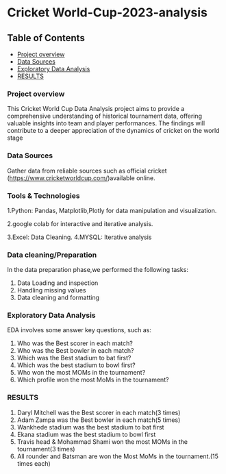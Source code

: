 #  Cricket World-Cup-2023-analysis
## Table of Contents
- [Project overview](#project-overview)
- [Data Sources](#data-sources)
- [Exploratory Data Analysis](#exploratory-data-analysis)
- [RESULTS](#results)

### Project overview
This Cricket World Cup Data Analysis project aims to provide a comprehensive understanding of historical tournament data, offering valuable insights into team and player performances. The findings will contribute to a deeper appreciation of the dynamics of cricket on the world stage

### Data Sources
Gather data from reliable sources such as official cricket (https://www.cricketworldcup.com/)available online.

### Tools & Technologies
1.Python: Pandas, Matplotlib,Plotly for data manipulation and visualization.

2.google colab for interactive and iterative analysis.

3.Excel: Data Cleaning.
4.MYSQL: Iterative analysis


### Data cleaning/Preparation
In the data preparation phase,we performed the following tasks:
1. Data Loading and inspection
2. Handling missing values
3. Data cleaning and formatting

### Exploratory Data Analysis
EDA involves some answer key questions, such as:
1. Who was the Best scorer in each match?
2. Who was the Best bowler in each match?
3. Which was the Best stadium to bat first?
4. Which was the best stadium to bowl first?
5. Who won the most MOMs in the tournament?
6. Which profile won the most MoMs in the tournament?
### RESULTS
1. Daryl Mitchell was the Best scorer in each match(3 times)
2. Adam Zampa was the Best bowler in each match(5 times)
3. Wankhede stadium was the best stadium to bat first
4. Ekana stadium was the best stadium to bowl first
5. Travis head & Mohammad Shami won the most MOMs in the tournament(3 times) 
6. All rounder and Batsman are won the Most MoMs in the tournament.(15 times each)

